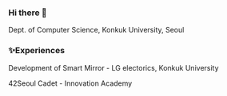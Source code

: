 ### Hi there 👋

Dept. of Computer Science, Konkuk University, Seoul

### :sparkles:Experiences

Development of Smart Mirror - LG electorics, Konkuk University

42Seoul Cadet - Innovation Academy

